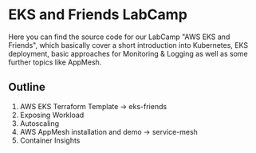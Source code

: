# EKS and Friends LabCamp
Here you can find the source code for our LabCamp "AWS EKS and Friends", which basically cover a short introduction into Kubernetes, EKS deployment, basic approaches for Monitoring & Logging as well as some further topics like AppMesh.

## Outline
1. AWS EKS Terraform Template -> eks-friends
2. Exposing Workload
3. Autoscaling
4. AWS AppMesh installation and demo -> service-mesh
5. Container Insights
